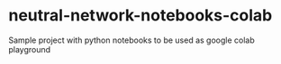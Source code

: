 # neutral-network-notebooks-colab
Sample project with python notebooks to be used as google colab playground
